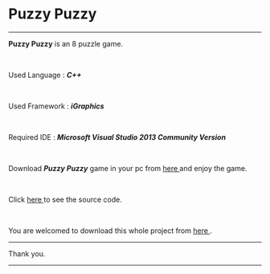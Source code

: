 # Puzzy Puzzy

---

**Puzzy Puzzy** is an 8 puzzle game.

</br>

Used Language : ***C++***

</br> 

Used Framework : ***iGraphics***

</br>

Required IDE : ***Microsoft Visual Studio 2013 Community Version***

</br>

Download ***Puzzy Puzzy*** game in your pc from <a href = "https://drive.google.com/file/d/130bYtypD1mSSvhHfjhPNoDeBNnC6txwq/view?usp=sharing"> here </a> and enjoy the game.

</br>

Click <a href = "https://github.com/shanto-swe029/Puzzy_Puzzy/tree/main/Source%20Code"> here </a> to see the source code.

<br>

You are welcomed to download this whole project from <a href = "https://drive.google.com/file/d/1yJRq-JVqpze-ZLDpLlWl7aAAQ__yFX6y/view?usp=sharing"> here </a>.

---

Thank you.

---
